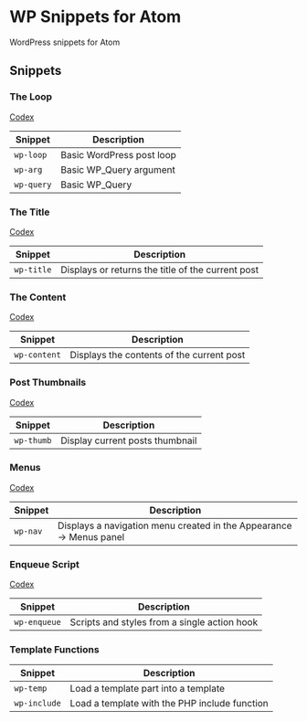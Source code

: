 # WP Snippets for Atom

WordPress snippets for Atom

## Snippets

### The Loop
[Codex](http://codex.wordpress.org/The_Loop)

Snippet  | Description
------------- | -------------
`wp-loop`  | Basic WordPress post loop
`wp-arg`  | Basic WP_Query argument
`wp-query` | Basic WP_Query

### The Title
[Codex](http://codex.wordpress.org/Function_Reference/the_title)

Snippet  | Description
------------- | -------------
`wp-title`  | Displays or returns the title of the current post

### The Content
[Codex](http://codex.wordpress.org/Function_Reference/the_content)

Snippet  | Description
------------- | -------------
`wp-content`  | Displays the contents of the current post

### Post Thumbnails
[Codex](http://codex.wordpress.org/Post_Thumbnails)

Snippet  | Description
------------- | -------------
`wp-thumb`  | Display current posts thumbnail

### Menus
[Codex](http://codex.wordpress.org/Function_Reference/wp_nav_menu)

Snippet  | Description
------------- | -------------
`wp-nav`  | Displays a navigation menu created in the Appearance → Menus panel

### Enqueue Script
[Codex](http://codex.wordpress.org/Function_Reference/wp_enqueue_script)

Snippet  | Description
------------- | -------------
`wp-enqueue`  | Scripts and styles from a single action hook

### Template Functions

Snippet  | Description
------------- | -------------
`wp-temp`  | Load a template part into a template
`wp-include` | Load a template with the PHP include function
